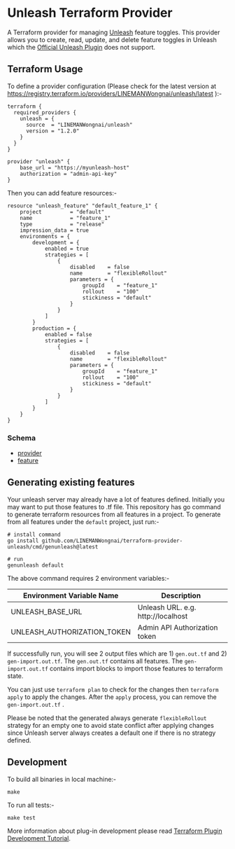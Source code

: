 # Unleash Terraform Provider

A Terraform provider for managing [Unleash](https://unleash.github.io/) feature toggles. This provider allows you to
create, read, update, and delete feature toggles in Unleash which
the [Official Unleash Plugin](https://github.com/Unleash/terraform-provider-unleash) does not support.

## Terraform Usage

To define a provider configuration (Please check for the latest version at https://registry.terraform.io/providers/LINEMANWongnai/unleash/latest
):-

```
terraform {
  required_providers {
    unleash = {
      source  = "LINEMANWongnai/unleash"
      version = "1.2.0"
    }
  }
}

provider "unleash" {
    base_url = "https://myunleash-host"
    authorization = "admin-api-key"
}
```

Then you can add feature resources:-

```
resource "unleash_feature" "default_feature_1" {
    project         = "default"
    name            = "feature_1"
    type            = "release"
    impression_data = true
    environments = {
        development = {
            enabled = true
            strategies = [
                {
                    disabled    = false
                    name        = "flexibleRollout"
                    parameters = {
                        groupId    = "feature_1"
                        rollout    = "100"
                        stickiness = "default"
                    }
                }
            ]
        }
        production = {
            enabled = false
            strategies = [
                {
                    disabled    = false
                    name        = "flexibleRollout"
                    parameters = {
                        groupId    = "feature_1"
                        rollout    = "100"
                        stickiness = "default"
                    }
                }
            ]
        }
    }
}
```

### Schema

* [provider](docs/index.md)
* [feature](docs/resources/feature.md)

## Generating existing features

Your unleash server may already have a lot of features defined. Initially you may want to put those features to .tf
file. This repository has go command to generate terraform resources from all features in a project. To generate from
all features under the `default` project, just run:-

```
# install command
go install github.com/LINEMANWongnai/terraform-provider-unleash/cmd/genunleash@latest

# run
genunleash default
```

The above command requires 2 environment variables:-

| Environment Variable Name   | Description                        |
|-----------------------------|------------------------------------|
| UNLEASH_BASE_URL            | Unleash URL. e.g. http://localhost |
| UNLEASH_AUTHORIZATION_TOKEN | Admin API Authorization token      |

If successfully run, you will see 2 output files which are 1) `gen.out.tf` and 2) `gen-import.out.tf`. The `gen.out.tf`
contains all features. The `gen-import.out.tf` contains import blocks to import those features to terraform state.

You can just use `terraform plan` to check for the changes then `terraform apply` to apply the changes. After
the `apply` process, you can remove the `gen-import.out.tf` .

Please be noted that the generated always generate `flexibleRollout` strategy for an empty one to avoid state conflict
after applying changes since Unleash server always creates a default one if there is no strategy defined.

## Development

To build all binaries in local machine:-

```
make 
```

To run all tests:-

```
make test
```

More information about plug-in development please
read [Terraform Plugin Development Tutorial](https://developer.hashicorp.com/terraform/tutorials/providers-plugin-framework).

